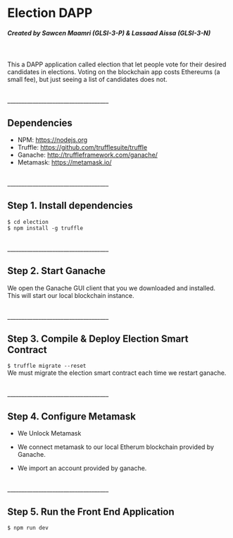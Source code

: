 # Election DAPP

##### Created by Sawcen Maamri (GLSI-3-P) & Lassaad Aissa (GLSI-3-N)

<br>

This a DAPP application called election that let people vote for their desired candidates in elections.
Voting on the blockchain app costs Ethereums (a small fee), but just seeing a list of candidates does not.

<br>
____________________________________

<br>

## Dependencies

- NPM: https://nodejs.org
- Truffle: https://github.com/trufflesuite/truffle
- Ganache: http://truffleframework.com/ganache/
- Metamask: https://metamask.io/

<br>
____________________________________

<br>

## Step 1. Install dependencies

```
$ cd election
$ npm install -g truffle
```

<br>
____________________________________

<br>

## Step 2. Start Ganache

We open the Ganache GUI client that you we downloaded and installed. This will start our local blockchain instance.

<br>
____________________________________

<br>

## Step 3. Compile & Deploy Election Smart Contract

`$ truffle migrate --reset` <br>
We must migrate the election smart contract each time we restart ganache.

<br>
____________________________________

<br>

## Step 4. Configure Metamask

- We Unlock Metamask 

- We connect metamask to our local Etherum blockchain provided by Ganache. 

- We import an account provided by ganache. 

<br>
____________________________________

<br>

## Step 5. Run the Front End Application

`$ npm run dev`
